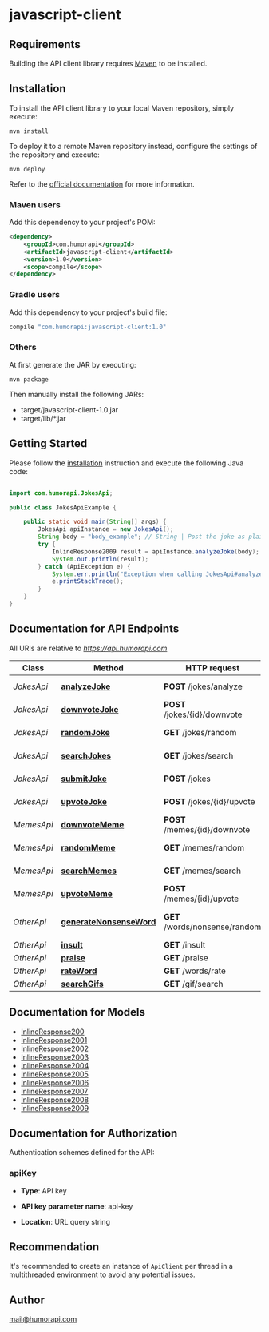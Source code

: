 # javascript-client

## Requirements

Building the API client library requires [Maven](https://maven.apache.org/) to be installed.

## Installation

To install the API client library to your local Maven repository, simply execute:

```shell
mvn install
```

To deploy it to a remote Maven repository instead, configure the settings of the repository and execute:

```shell
mvn deploy
```

Refer to the [official documentation](https://maven.apache.org/plugins/maven-deploy-plugin/usage.html) for more information.

### Maven users

Add this dependency to your project's POM:

```xml
<dependency>
    <groupId>com.humorapi</groupId>
    <artifactId>javascript-client</artifactId>
    <version>1.0</version>
    <scope>compile</scope>
</dependency>
```

### Gradle users

Add this dependency to your project's build file:

```groovy
compile "com.humorapi:javascript-client:1.0"
```

### Others

At first generate the JAR by executing:

    mvn package

Then manually install the following JARs:

- target/javascript-client-1.0.jar
- target/lib/*.jar

## Getting Started

Please follow the [installation](#installation) instruction and execute the following Java code:

```java

import com.humorapi.JokesApi;

public class JokesApiExample {

    public static void main(String[] args) {
        JokesApi apiInstance = new JokesApi();
        String body = "body_example"; // String | Post the joke as plain text.
        try {
            InlineResponse2009 result = apiInstance.analyzeJoke(body);
            System.out.println(result);
        } catch (ApiException e) {
            System.err.println("Exception when calling JokesApi#analyzeJoke");
            e.printStackTrace();
        }
    }
}

```

## Documentation for API Endpoints

All URIs are relative to *https://api.humorapi.com*

Class | Method | HTTP request | Description
------------ | ------------- | ------------- | -------------
*JokesApi* | [**analyzeJoke**](docs/JokesApi.md#analyzeJoke) | **POST** /jokes/analyze | Analyze Joke
*JokesApi* | [**downvoteJoke**](docs/JokesApi.md#downvoteJoke) | **POST** /jokes/{id}/downvote | Downvote a Joke
*JokesApi* | [**randomJoke**](docs/JokesApi.md#randomJoke) | **GET** /jokes/random | Random Joke
*JokesApi* | [**searchJokes**](docs/JokesApi.md#searchJokes) | **GET** /jokes/search | Search Jokes
*JokesApi* | [**submitJoke**](docs/JokesApi.md#submitJoke) | **POST** /jokes | Submit Joke
*JokesApi* | [**upvoteJoke**](docs/JokesApi.md#upvoteJoke) | **POST** /jokes/{id}/upvote | Upvote a Joke
*MemesApi* | [**downvoteMeme**](docs/MemesApi.md#downvoteMeme) | **POST** /memes/{id}/downvote | Downvote a Meme
*MemesApi* | [**randomMeme**](docs/MemesApi.md#randomMeme) | **GET** /memes/random | Random Meme
*MemesApi* | [**searchMemes**](docs/MemesApi.md#searchMemes) | **GET** /memes/search | Search Memes
*MemesApi* | [**upvoteMeme**](docs/MemesApi.md#upvoteMeme) | **POST** /memes/{id}/upvote | Upvote a Meme
*OtherApi* | [**generateNonsenseWord**](docs/OtherApi.md#generateNonsenseWord) | **GET** /words/nonsense/random | Generate Nonsense Word
*OtherApi* | [**insult**](docs/OtherApi.md#insult) | **GET** /insult | Insult
*OtherApi* | [**praise**](docs/OtherApi.md#praise) | **GET** /praise | Praise
*OtherApi* | [**rateWord**](docs/OtherApi.md#rateWord) | **GET** /words/rate | Rate Word
*OtherApi* | [**searchGifs**](docs/OtherApi.md#searchGifs) | **GET** /gif/search | Search Gifs


## Documentation for Models

 - [InlineResponse200](docs/InlineResponse200.md)
 - [InlineResponse2001](docs/InlineResponse2001.md)
 - [InlineResponse2002](docs/InlineResponse2002.md)
 - [InlineResponse2003](docs/InlineResponse2003.md)
 - [InlineResponse2004](docs/InlineResponse2004.md)
 - [InlineResponse2005](docs/InlineResponse2005.md)
 - [InlineResponse2006](docs/InlineResponse2006.md)
 - [InlineResponse2007](docs/InlineResponse2007.md)
 - [InlineResponse2008](docs/InlineResponse2008.md)
 - [InlineResponse2009](docs/InlineResponse2009.md)


## Documentation for Authorization

Authentication schemes defined for the API:
### apiKey

- **Type**: API key

- **API key parameter name**: api-key
- **Location**: URL query string


## Recommendation

It's recommended to create an instance of `ApiClient` per thread in a multithreaded environment to avoid any potential issues.

## Author

mail@humorapi.com

